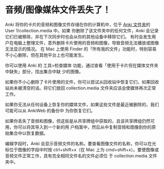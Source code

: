 # 音频/图像媒体文件丢失了！

Anki 将你的卡片的音频和图像文件存储在你的计算机中，位于
[Anki 文件夹](https://docs.ankiweb.net/files.html#file-locations)的 User 1/collection.media 中。如果
你删除了该文件夹中的任何文件，Anki 会记录它们已被移除，并在下次同步时也会从你的其他设备中移除它们。
有时会发生用户在电脑上整理文件，意外删除卡片使用的音频和图像，导致音频无法播放或图像无法显示的情况。
在 Mac 上使用 Finder 的「所有我的文件」功能时，特别容易不小心删除，但在其他平台上也可能发生。

你可以使用 Anki 的 工具>检查媒体 功能，通过查看「使用于卡片但在媒体文件夹中缺失」部分，找出集合中缺
少的图像。

如果你不小心删除了卡片使用的文件，你可以尝试从回收站中恢复它们，如果回收站尚未被清空的话。将它们放回
collection.media 文件夹应该会使媒体再次正常工作。

如果你无法从任何设备上恢复你的媒体文件，如果这些文件是最近被删除的，我们可能可以从 AnkiWeb 的备份中
为你恢复它们。

如果你丢失了音频和图像，但这些是从共享牌组中获取的，且该共享牌组仍然可用，你可以将其导入到一个新的用
户档案中，然后从中复制音频和图像到你的原始集合中以恢复数据。

编辑字段时，Anki 会显示音频文件的名称。要查看图像文件的名称，你可以在光标位于图像的字段中时按
ctrl+shift+x（在 Mac 上为 cmd+shift+x）。要使图像或音频文件正常工作，具有完全相同文件名的文件必须位
于 collection.media 文件夹中。
